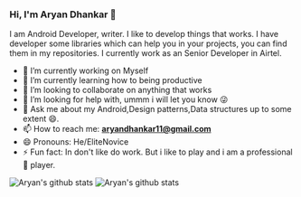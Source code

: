 ### Hi, I'm Aryan Dhankar 👋
   
   I am Android Developer, writer. I like to develop things that works. I have developer some libraries which can help you in your projects, you can find them in my repositories. I currently work as an Senior Developer in Airtel. 
   
 
- 🔭 I’m currently working on Myself
- 🌱 I’m currently learning how to being productive 
- 👯 I’m looking to collaborate on anything that works
- 🤔 I’m looking for help with, ummm i will let you know 😜 
- 💬 Ask me about my Android,Design patterns,Data structures up to some extent 😄. 
- 📫 How to reach me: **aryandhankar11@gmail.com**
- 😄 Pronouns: He/EliteNovice
- ⚡ Fun fact: In don't like do work. But i like to play and i am a professional 🏓 player.

![Aryan's github stats](https://github-readme-stats.vercel.app/api?username=GitEliteNovice&show_icons=true&theme=radical)
![Aryan's github stats](https://github-readme-stats.vercel.app/top-langs/?username=GitEliteNovice&show_icons=true&theme=radical)
